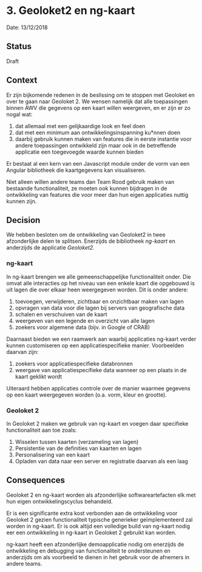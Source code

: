 # 3. Geoloket2 en ng-kaart

Date: 13/12/2018

## Status

Draft

## Context

Er zijn bijkomende redenen in de beslissing om te stoppen met Geoloket en over te gaan naar Geoloket 2. We wensen namelijk dat alle toepassingen binnen AWV die gegevens op een kaart willen weergeven, en er zijn er zo nogal wat:

1. dat allemaal met een gelijkaardige look en feel doen
2. dat met een minimum aan ontwikkelingsinspanning ku*nnen doen
3. daarbij gebruik kunnen maken van features die in eerste instantie voor andere toepassingen ontwikkeld zijn maar ook in de betreffende applicatie een toegevoegde waarde kunnen bieden

Er bestaat al een kern van een Javascript module onder de vorm van een Angular bibliotheek die kaartgegevens kan visualiseren.

Niet alleen willen andere teams dan Team Rood gebruik maken van bestaande functionaliteit, ze moeten ook kunnen bijdragen in de ontwikkeling van features die voor meer dan hun eigen applicaties nuttig kunnen zijn.

## Decision

We hebben besloten om de ontwikkeling van Geoloket2 in twee afzonderlijke delen te splitsen. Enerzijds de bibliotheek *ng-kaart* en anderzijds de applicatie *Geoloket2*.

### ng-kaart

In ng-kaart brengen we alle gemeenschappelijke functionaliteit onder. Die omvat alle interacties op het niveau van een enkele kaart die opgebouwd is uit lagen die over elkaar heen weergegeven worden. Dit is onder andere:

1. toevoegen, verwijderen, zichtbaar en onzichtbaar maken van lagen
1. opvragen van data voor die lagen bij servers van geografische data
1. schalen en verschuiven van de kaart
1. weergeven van een legende en overzicht van alle lagen
1. zoekers voor algemene data (bijv. in Google of CRAB)

Daarnaast bieden we een raamwerk aan waarbij applicaties ng-kaart verder kunnen customiseren op een applicatiespecifieke manier. Voorbeelden daarvan zijn:

1. zoekers voor applicatiespecifieke databronnen
1. weergave van applicatiespecifieke data wanneer op een plaats in de kaart geklikt wordt

Uiteraard hebben applicaties controle over de manier waarmee gegevens op een kaart weergegeven worden (o.a. vorm, kleur en grootte).

### Geoloket 2

In Geoloket 2 maken we gebruik van ng-kaart en voegen daar specifieke functionaliteit aan toe zoals:

1. Wisselen tussen kaarten (verzameling van lagen)
1. Persistentie van de definities van kaarten en lagen
1. Personalisering van een kaart
1. Opladen van data naar een server en registratie daarvan als een laag

## Consequences

Geoloket 2 en ng-kaart worden als afzonderlijke softwareartefacten elk met hun eigen ontwikkelingscyclus behandeld.

Er is een significante extra kost verbonden aan de ontwikkeling voor Geoloket 2 gezien functionaliteit typische generieker geïmplementeerd zal worden in ng-kaart. Er is ook altijd een volledige build van ng-kaart nodig eer een ontwikkeling in ng-kaart in Geoloket 2 gebruikt kan worden.

ng-kaart heeft een afzonderlijke demoapplicatie nodig om enerzijds de ontwikkeling en debugging van functionaliteit te ondersteunen en anderzijds om als voorbeeld te dienen in het gebruik voor de afnemers in andere teams.
